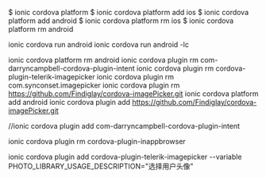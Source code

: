 

$ ionic cordova platform 
$ ionic cordova platform add ios
$ ionic cordova platform add android
$ ionic cordova platform rm ios
$ ionic cordova platform rm android

ionic cordova run android
ionic cordova run android -lc

ionic cordova platform rm android
ionic cordova plugin rm com-darryncampbell-cordova-plugin-intent
ionic cordova plugin rm cordova-plugin-telerik-imagepicker
ionic cordova plugin rm com.synconset.imagepicker
ionic cordova plugin rm https://github.com/Findiglay/cordova-imagePicker.git 
ionic cordova platform add android
ionic cordova plugin add https://github.com/Findiglay/cordova-imagePicker.git  

//ionic cordova plugin add com-darryncampbell-cordova-plugin-intent

ionic cordova plugin rm cordova-plugin-inappbrowser

ionic cordova plugin add cordova-plugin-telerik-imagepicker --variable PHOTO_LIBRARY_USAGE_DESCRIPTION="选择用户头像"


